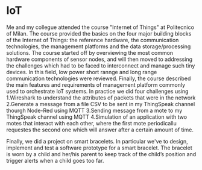 # IoT
Me and my collegue attended the course "Internet of Things" at Politecnico of Milan. 
The course provided the basics on the four major building blocks of the Internet of Things: the reference hardware, the communication technologies, the management 
platforms and the data storage/processing solutions. The course started off by overviewing the most common hardware components of sensor nodes, and will then moved to 
addressing the challenges which had to be faced to interconnect and manage such tiny devices. In this field, low power short rannge and long range communication 
technologies were reviewed. Finally, the course described the main features and requirements of management platform commonly used to orchestrate IoT systems. 
In practice we did four challenges using 
  1.Wireshark to understand the attributes of packets that were in the network 
  2.Generate a message from a file CSV to be sent in my ThingSpeak channel thourgh Node-Red using MQTT 
  3.Sending message from a mote to my ThingSpeak channel using MQTT 
  4.Simulation of an application with two motes that interact with each other, where the first mote periodicallu requestes the second one which will 
    answer after a certain amount of time.

Finally, we did a project on smart bracelets. In particular we've to design, implement and test a software prototype for a smart bracelet. 
The bracelet is worn by a child and her/his parent to keep track of the child’s position and trigger alerts when a child goes too far.
